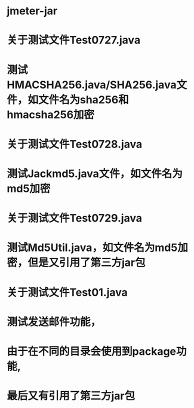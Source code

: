 # jmeter-jar

# 关于测试文件Test0727.java
# 测试HMACSHA256.java/SHA256.java文件，如文件名为sha256和hmacsha256加密

# 关于测试文件Test0728.java
# 测试Jackmd5.java文件，如文件名为md5加密

# 关于测试文件Test0729.java
# 测试Md5Util.java，如文件名为md5加密，但是又引用了第三方jar包

# 关于测试文件Test01.java
# 测试发送邮件功能，
# 由于在不同的目录会使用到package功能,
# 最后又有引用了第三方jar包

